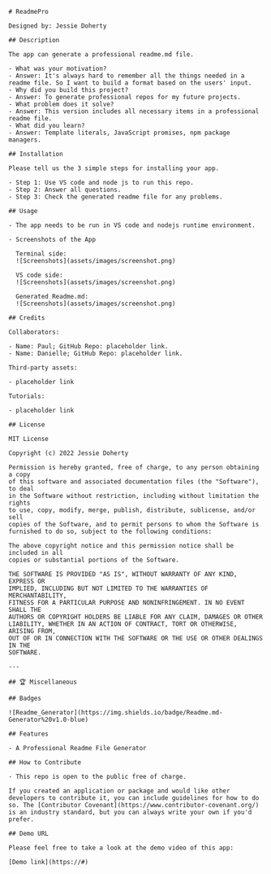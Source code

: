 
    # ReadmePro
    
    Designed by: Jessie Doherty
    
    ## Description
    
    The app can generate a professional readme.md file.
    
    - What was your motivation?
    - Answer: It's always hard to remember all the things needed in a readme file. So I want to build a format based on the users' input.
    - Why did you build this project?
    - Answer: To generate professional repos for my future projects.
    - What problem does it solve?
    - Answer: This version includes all necessary items in a professional readme file. 
    - What did you learn?
    - Answer: Template literals, JavaScript promises, npm package managers.
    
    ## Installation
    
    Please tell us the 3 simple steps for installing your app.
    
    - Step 1: Use VS code and node js to run this repo.
    - Step 2: Answer all questions.
    - Step 3: Check the generated readme file for any problems.
    
    ## Usage
    
    - The app needs to be run in VS code and nodejs runtime environment.
    
    - Screenshots of the App
    
      Terminal side:
      ![Screenshots](assets/images/screenshot.png)
    
      VS code side:
      ![Screenshots](assets/images/screenshot.png)
    
      Generated Readme.md:
      ![Screenshots](assets/images/screenshot.png)
    
    ## Credits
    
    Collaborators:
    
    - Name: Paul; GitHub Repo: placeholder link.
    - Name: Danielle; GitHub Repo: placeholder link.
    
    Third-party assets:
    
    - placeholder link
    
    Tutorials:
    
    - placeholder link
    
    ## License
    
    MIT License
    
    Copyright (c) 2022 Jessie Doherty
    
    Permission is hereby granted, free of charge, to any person obtaining a copy
    of this software and associated documentation files (the "Software"), to deal
    in the Software without restriction, including without limitation the rights
    to use, copy, modify, merge, publish, distribute, sublicense, and/or sell
    copies of the Software, and to permit persons to whom the Software is
    furnished to do so, subject to the following conditions:
    
    The above copyright notice and this permission notice shall be included in all
    copies or substantial portions of the Software.
    
    THE SOFTWARE IS PROVIDED "AS IS", WITHOUT WARRANTY OF ANY KIND, EXPRESS OR
    IMPLIED, INCLUDING BUT NOT LIMITED TO THE WARRANTIES OF MERCHANTABILITY,
    FITNESS FOR A PARTICULAR PURPOSE AND NONINFRINGEMENT. IN NO EVENT SHALL THE
    AUTHORS OR COPYRIGHT HOLDERS BE LIABLE FOR ANY CLAIM, DAMAGES OR OTHER
    LIABILITY, WHETHER IN AN ACTION OF CONTRACT, TORT OR OTHERWISE, ARISING FROM,
    OUT OF OR IN CONNECTION WITH THE SOFTWARE OR THE USE OR OTHER DEALINGS IN THE
    SOFTWARE.
    
    ---
    
    ## 🏆 Miscellaneous
    
    ## Badges
    
    ![Readme_Generator](https://img.shields.io/badge/Readme.md-Generator%20v1.0-blue)
    
    ## Features
    
    - A Professional Readme File Generator
    
    ## How to Contribute
    
    - This repo is open to the public free of charge.
    
    If you created an application or package and would like other developers to contribute it, you can include guidelines for how to do so. The [Contributor Covenant](https://www.contributor-covenant.org/) is an industry standard, but you can always write your own if you'd prefer.
    
    ## Demo URL
    
    Please feel free to take a look at the demo video of this app:
    
    [Demo link](https://#)
    